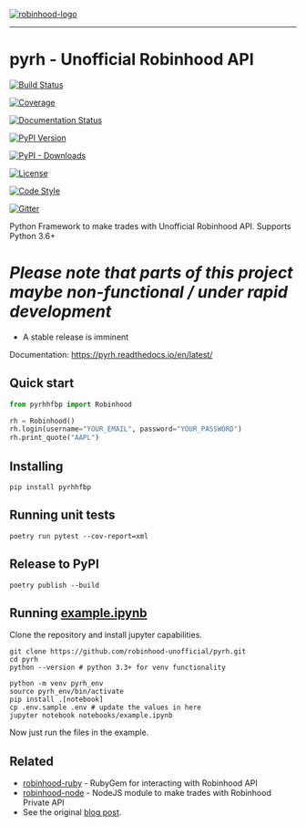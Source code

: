 [![robinhood-logo](https://i.imgur.com/74CYw5g.png)](https://github.com/robinhood-unofficial/pyrh)

------------------------------------------------------------------------

# pyrh - Unofficial Robinhood API

[![Build Status](https://github.com/robinhood-unofficial/pyrh/workflows/build/badge.svg?branch=master&event=push)](https://github.com/robinhood-unofficial/pyrh/actions?query=workflow%3Abuild+branch%3Amaster)

[![Coverage](https://codecov.io/gh/robinhood-unofficial/pyrh/branch/master/graph/badge.svg)](https://codecov.io/gh/robinhood-unofficial/pyrh)

[![Documentation Status](https://readthedocs.org/projects/pyrh/badge/?version=latest)](https://pyrh.readthedocs.io/en/latest/?badge=latest)

[![PyPI Version](https://img.shields.io/pypi/v/pyrh?style=plastic)](https://pypi.org/project/pyrh/)

[![PyPI - Downloads](https://img.shields.io/pypi/dm/pyrh?color=blue&style=plastic)](https://pypi.org/project/pyrh/)

[![License](https://img.shields.io/github/license/robinhood-unofficial/Robinhood)](https://github.com/robinhood-unofficial/pyrh/blob/master/LICENSE)

[![Code Style](https://img.shields.io/badge/code%20style-black-000000.svg)](https://github.com/psf/black)

[![Gitter](https://img.shields.io/gitter/room/J-Robinhood/Lobby)](https://gitter.im/J-Robinhood/Lobby?utm_source=badge&utm_medium=badge&utm_campaign=pr-badge&utm_content=badge)

Python Framework to make trades with Unofficial Robinhood API. Supports
Python 3.6+

# *Please note that parts of this project maybe non-functional / under rapid development*

-   A stable release is imminent

Documentation: <https://pyrh.readthedocs.io/en/latest/>

## Quick start

``` python
from pyrhhfbp import Robinhood

rh = Robinhood()
rh.login(username="YOUR_EMAIL", password="YOUR_PASSWORD")
rh.print_quote("AAPL")
```

## Installing

    pip install pyrhhfbp

## Running unit tests

    poetry run pytest --cov-report=xml

##  Release to PyPI 

    poetry publish --build

## Running [example.ipynb](https://github.com/robinhood-unofficial/pyrh/blob/master/notebooks/example.ipynb)

Clone the repository and install jupyter capabilities.

    git clone https://github.com/robinhood-unofficial/pyrh.git
    cd pyrh
    python --version # python 3.3+ for venv functionality
    
    python -m venv pyrh_env
    source pyrh_env/bin/activate
    pip install .[notebook]
    cp .env.sample .env # update the values in here
    jupyter notebook notebooks/example.ipynb


Now just run the files in the example.

## Related

-   [robinhood-ruby](https://github.com/rememberlenny/robinhood-ruby) -
    RubyGem for interacting with Robinhood API
-   [robinhood-node](https://github.com/aurbano/robinhood-node) - NodeJS
    module to make trades with Robinhood Private API
-   See the original [blog
    post](https://medium.com/@rohanpai25/reversing-robinhood-free-accessible-automated-stock-trading-f40fba1e7d8b).
